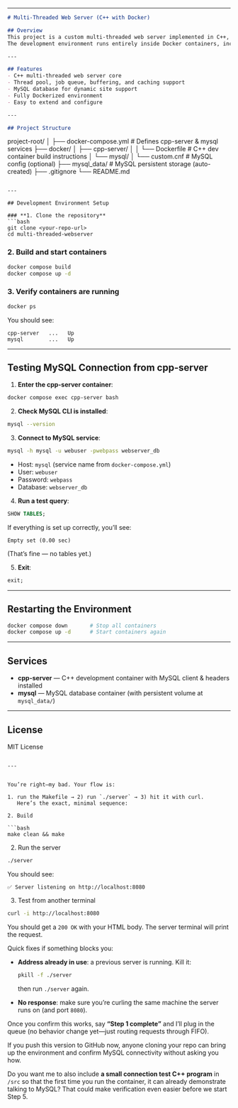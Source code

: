 

---

```markdown
# Multi-Threaded Web Server (C++ with Docker)

## Overview
This project is a custom multi-threaded web server implemented in C++, designed to serve static and dynamic content.  
The development environment runs entirely inside Docker containers, including the server and database (MySQL).

---

## Features
- C++ multi-threaded web server core
- Thread pool, job queue, buffering, and caching support
- MySQL database for dynamic site support
- Fully Dockerized environment
- Easy to extend and configure

---

## Project Structure
```

project-root/
│
├── docker-compose.yml       # Defines cpp-server & mysql services
├── docker/
│   ├── cpp-server/
│   │   └── Dockerfile       # C++ dev container build instructions
│   └── mysql/
│       └── custom.cnf       # MySQL config (optional)
├── mysql\_data/              # MySQL persistent storage (auto-created)
├── .gitignore
└── README.md

````

---

## Development Environment Setup

### **1. Clone the repository**
```bash
git clone <your-repo-url>
cd multi-threaded-webserver
````

### **2. Build and start containers**

```bash
docker compose build
docker compose up -d
```

### **3. Verify containers are running**

```bash
docker ps
```

You should see:

```
cpp-server   ...   Up
mysql        ...   Up
```

---

## Testing MySQL Connection from cpp-server

1. **Enter the cpp-server container**:

```bash
docker compose exec cpp-server bash
```

2. **Check MySQL CLI is installed**:

```bash
mysql --version
```

3. **Connect to MySQL service**:

```bash
mysql -h mysql -u webuser -pwebpass webserver_db
```

* Host: `mysql` (service name from `docker-compose.yml`)
* User: `webuser`
* Password: `webpass`
* Database: `webserver_db`

4. **Run a test query**:

```sql
SHOW TABLES;
```

If everything is set up correctly, you’ll see:

```
Empty set (0.00 sec)
```

(That’s fine — no tables yet.)

5. **Exit**:

```sql
exit;
```

---

## Restarting the Environment

```bash
docker compose down       # Stop all containers
docker compose up -d      # Start containers again
```

---

## Services

* **cpp-server** — C++ development container with MySQL client & headers installed
* **mysql** — MySQL database container (with persistent volume at `mysql_data/`)

---

## License

MIT License

```

---


You’re right—my bad. Your flow is:

1. run the Makefile → 2) run `./server` → 3) hit it with curl.
   Here’s the exact, minimal sequence:

2. Build

```bash
make clean && make
```

2. Run the server

```bash
./server
```

You should see:

```
✅ Server listening on http://localhost:8080
```

3. Test from another terminal

```bash
curl -i http://localhost:8080
```

You should get a `200 OK` with your HTML body. The server terminal will print the request.

Quick fixes if something blocks you:

* **Address already in use**: a previous server is running. Kill it:

  ```bash
  pkill -f ./server
  ```

  then run `./server` again.
* **No response**: make sure you’re curling the same machine the server runs on (and port `8080`).

Once you confirm this works, say **“Step 1 complete”** and I’ll plug in the queue (no behavior change yet—just routing requests through FIFO).


If you push this version to GitHub now, anyone cloning your repo can bring up the environment and confirm MySQL connectivity without asking you how.  

Do you want me to also include **a small connection test C++ program** in `/src` so that the first time you run the container, it can already demonstrate talking to MySQL? That could make verification even easier before we start Step 5.
```
